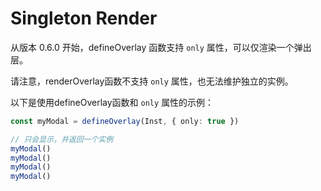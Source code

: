 # Singleton Render

从版本 0.6.0 开始，defineOverlay 函数支持 `only` 属性，可以仅渲染一个弹出层。

请注意，renderOverlay函数不支持 `only` 属性，也无法维护独立的实例。

以下是使用defineOverlay函数和 `only` 属性的示例：

```ts
const myModal = defineOverlay(Inst, { only: true })

// 只会显示，并返回一个实例
myModal()
myModal()
myModal()
myModal()
```
